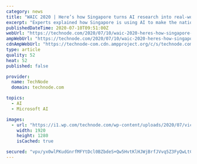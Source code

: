 ```yaml
---
category: news
title: "WAIC 2020 | Here’s how Singapore turns AI research into real-world ‘smart city’ tech"
excerpt: "Experts explained how Singapore is using AI to make the nation smarter at today’s World Artificial Intelligence Conference (WAIC). It was the first time the annual event focused"
publishedDateTime: 2020-07-10T09:51:00Z
webUrl: "https://technode.com/2020/07/10/waic-2020-heres-how-singapore-turns-ai-research-into-real-world-smart-city-tech/"
ampWebUrl: "https://technode.com/2020/07/10/waic-2020-heres-how-singapore-turns-ai-research-into-real-world-smart-city-tech/"
cdnAmpWebUrl: "https://technode-com.cdn.ampproject.org/c/s/technode.com/2020/07/10/waic-2020-heres-how-singapore-turns-ai-research-into-real-world-smart-city-tech/"
type: article
quality: 52
heat: 52
published: false

provider:
  name: TechNode
  domain: technode.com

topics:
  - AI
  - Microsoft AI

images:
  - url: "https://i1.wp.com/technode.com/wp-content/uploads/2020/07/victor-garcia-RM-lNwquKyE-unsplash.jpg?fit=1920%2C1280&ssl=1"
    width: 1920
    height: 1280
    isCached: true

secured: "vpv/yx0wlPKudGnrfMFYtDcl0BZbdeS+Qw5HvtKlHJWjBrfJVvq5Z3FyQwLtCCqjNbKsXNdYv6zKkvwb8rdgl+F/oDOJ47VVtIov4AyHTrRRAV9Yqe/MjypzvKBHsvEk5gNyEZGtmjlgPIAoer+yx1z7obn04S9pUwVXCG0UpWD6znUXnzgK+NCq4yTJBTJDzLloKvgjnvb4NwD78yHrHG+eESLOVnWgAW88rd2sUHF1pytcqA9gitevGTIok4KOt6HLaS5Bu+gYPt6JU9uLtKMwEFZQaKjrAqdKxD1vGllz7dmTiCcZKixf3KhdeTwbvtIxbRvIqM/mYLGGaty/+Q==;aSjk616v+xUjuq5zKyCAbQ=="
---
```


